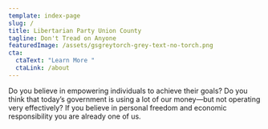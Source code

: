 ```yaml
---
template: index-page
slug: /
title: Libertarian Party Union County
tagline: Don't Tread on Anyone
featuredImage: /assets/gsgreytorch-grey-text-no-torch.png
cta:
  ctaText: "Learn More "
  ctaLink: /about
---
```

Do you believe in empowering individuals to achieve their goals? Do you think that today’s government is using a lot of our money—but not operating very effectively? If you believe in personal freedom and economic responsibility you are already one of us.